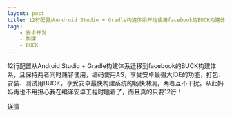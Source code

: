 ```yaml
---
layout: post
title: 12行配置从Android Studio + Gradle构建体系开始使用facebook的BUCK构建体系
tags:
    - 安卓开发
    - 构建
    - BUCK
---
```


12行配置从Android Studio + Gradle构建体系迁移到facebook的BUCK构建体系，且保持两者同时兼容使用，编码使用AS，享受安卓最强大IDE的功能，打包、安装、测试用BUCK，享受安卓最快构建系统的畅快淋漓，两者互不干扰。从此妈妈再也不用担心我在编译安卓工程时睡着了，而且真的只要12行！

[详情](http://OkBuilds.github.io/OkBuck)
